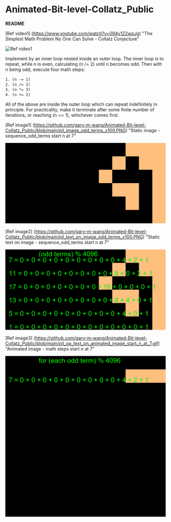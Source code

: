 # Animated-Bit-level-Collatz_Public

[//]: # (Video Image References)

[video1]: https://www.youtube.com/watch?v=094y1Z2wpJg "The Simplest Math Problem No One Can Solve - Collatz Conjecture"
[image1]: https://github.com/gary-m-wang/Animated-Bit-level-Collatz_Public/blob/main/pil_image_odd_terms_x100.PNG "Static image - sequence_odd_terms start n at 7"
[image2]: https://github.com/gary-m-wang/Animated-Bit-level-Collatz_Public/blob/main/pil_text_on_image_odd_terms_x100.PNG "Static text on image - sequence_odd_terms start n at 7"
[image3]: https://github.com/gary-m-wang/Animated-Bit-level-Collatz_Public/blob/main/pil_op_text_on_animated_image_start_n_at_7.gif "Animated image - math steps start n at 7"

**README**

[Ref video1] (https://www.youtube.com/watch?v=094y1Z2wpJg) "The Simplest Math Problem No One Can Solve - Collatz Conjecture"

![Ref video1][video1]

Implement by an inner loop nested inside an outer loop.
The inner loop is to repeat, while n is even, calculating (n /= 2) until n becomes odd.
Then with n being odd, execute four math steps:
```
1. (n -= 1)
2. (n /= 2)
3. (n *= 3)
4. (n += 2)
```
All of the above are inside the outer loop which can repeat indefinitely in principle.
For practicality, make it terminate after some finite number of iterations, or reaching (n == 1), whichever comes first.

[Ref image1] (https://github.com/gary-m-wang/Animated-Bit-level-Collatz_Public/blob/main/pil_image_odd_terms_x100.PNG) "Static image - sequence_odd_terms start n at 7"

![Ref image1][image1]

[Ref image2] (https://github.com/gary-m-wang/Animated-Bit-level-Collatz_Public/blob/main/pil_text_on_image_odd_terms_x100.PNG) "Static text on image - sequence_odd_terms start n at 7"

![Ref image2][image2]

[Ref image3] (https://github.com/gary-m-wang/Animated-Bit-level-Collatz_Public/blob/main/pil_op_text_on_animated_image_start_n_at_7.gif) "Animated image - math steps start n at 7"

![Ref image3][image3]